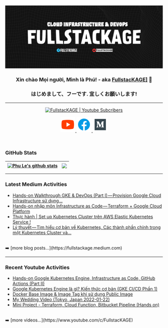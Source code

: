 
<p align="center"><a href="https://www.youtube.com/c/FullstacKAGE"><img src="./assets/github_profile_banner.jpg" /></a></p>

<h3 align="center">Xin chào Mọi người, Mình là Phú! - aka <a href="https://www.youtube.com/c/FullstacKAGE">FullstacKAGE]</a> 👋</h3>
<h3 align="center">はじめまして、フーです. 宜しくお願いします!</h3>

---

<p align="center">
  <a href="https://www.youtube.com/c/FullstacKAGE">
    <img alt="FullstacKAGE | Youtube Subcribers"src="https://img.shields.io/youtube/channel/subscribers/UCDCHcqyeQgJ-jVSd6VJkbCw?logo=youtube&logoColor=red&style=for-the-badge" />
  </a>
</p>

<p align="center">
  <a href="https://www.youtube.com/c/FullstacKAGE">
    <img alt="FullstacKAGE | Youtube" width="48px" src="https://raw.githubusercontent.com/p-le/p-le/main/assets/youtube.svg" >
  </a>
  <a href="https://www.facebook.com/fullstackage">
    <img alt="FullstacKAGE | Facebook" width="48px" src="https://raw.githubusercontent.com/p-le/p-le/main/assets/facebook.svg" />
  </a>
  <a href="https://fullstackage.medium.com">
    <img alt="FullstacKAGE | Medium" width="48px" src="https://raw.githubusercontent.com/p-le/p-le/main/assets/medium.svg" />
  </a>
</p>

<br />

### GitHub Stats

| <a href="https://www.youtube.com/c/FullstacKAGE"><img align="center" src="https://github-readme-stats.vercel.app/api?username=p-le&show_icons=true&theme=algolia&include_all_commits=true&hide_border=true" alt="Phu Le's github stats" /></a> | <a href="https://www.youtube.com/c/FullstacKAGE"><img align="center" src="https://github-readme-stats.vercel.app/api/top-langs/?username=p-le&layout=compact&hide_border=true" /></a> |
| ------------- | ------------- |

---

### Latest Medium Activities

<!-- MEDIUM:START -->
- [Hands-on Walkthrough GKE &amp; DevOps &lpar;Part I&rpar; — Provision Google Cloud Infrastructure sử dụng…](https://fullstackage.medium.com/hands-on-walkthrough-gke-devops-part-i-provision-google-cloud-infrastructure-s%E1%BB%AD-d%E1%BB%A5ng-f7a1bb90d109?source=rss-7adc42f88671------2)
- [Hands-on nhập môn Infrastructure as Code — Terraform + Google Cloud Platform](https://fullstackage.medium.com/hands-on-nh%E1%BA%ADp-m%C3%B4n-infrastructure-as-code-terraform-google-cloud-platform-918a73d6812b?source=rss-7adc42f88671------2)
- [Thực hành | Set up Kubernetes Cluster trên AWS Elastic Kubernetes Service !](https://fullstackage.medium.com/th%E1%BB%B1c-h%C3%A0nh-set-up-kubernetes-cluster-tr%C3%AAn-aws-elastic-kubernetes-service-e8f3188c5d35?source=rss-7adc42f88671------2)
- [Lý thuyết — Tìm hiểu cơ bản về Kubernetes, Các thành phần chính trong một Kubernetes Cluster và…](https://fullstackage.medium.com/l%C3%BD-thuy%E1%BA%BFt-t%C3%ACm-hi%E1%BB%83u-c%C6%A1-b%E1%BA%A3n-v%E1%BB%81-kubernetes-c%C3%A1c-th%C3%A0nh-ph%E1%BA%A7n-ch%C3%ADnh-trong-m%E1%BB%99t-kubernetes-cluster-v%C3%A0-adfb81aceb9b?source=rss-7adc42f88671------2)
<!-- MEDIUM:END -->
<br />
 ➡️ [more blog posts...](https://fullstackage.medium.com)
<br />

---

### Recent Youtube Activities

<!-- YOUTUBE:START -->
- [Hands-on Google Kubernetes Engine, Infrastructure as Code, GitHub Actions &lpar;Part II&rpar;](https://www.youtube.com/watch?v=kaXEuToIFik)
- [Google Kubernetes Engine là gì? Kiến thức cơ bản  &lpar;GKE CI/CD Phần 1&rpar;](https://www.youtube.com/watch?v=TQf3mpngNXE)
- [Docker Base Image &amp; Image Tag khi sử dụng Public Image](https://www.youtube.com/watch?v=_speZht01tk)
- [My Wedding Video &lpar;Tokyo, Japan 2022-01-22&rpar;](https://www.youtube.com/watch?v=Sla6EXr93fQ)
- [Mini Project - Terraform, Cloud Function, Bitbucket Pipeline &lpar;Hands on&rpar;](https://www.youtube.com/watch?v=KSMD6HAJXx4)
<!-- YOUTUBE:END -->
<br />
➡️ [more videos...](https://www.youtube.com/c/FullstacKAGE)
<br />
